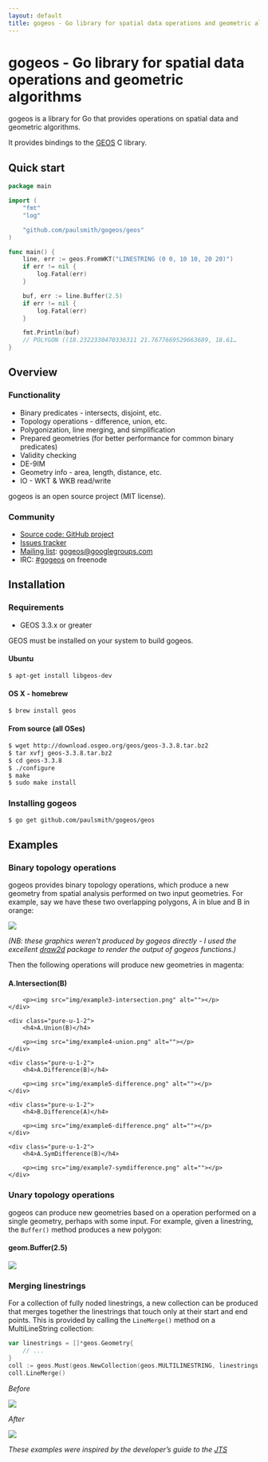```yaml
---
layout: default
title: gogeos - Go library for spatial data operations and geometric algorithms
---
```


# gogeos - Go library for spatial data operations and geometric algorithms

gogeos is a library for Go that provides operations on spatial data and
geometric algorithms.

It provides bindings to the [GEOS](http://trac.osgeo.org/geos/) C library.

<h2 id="quickstart">Quick start</h2>

```go
package main

import (
	"fmt"
	"log"

	"github.com/paulsmith/gogeos/geos"
)

func main() {
	line, err := geos.FromWKT("LINESTRING (0 0, 10 10, 20 20)")
	if err != nil {
		log.Fatal(err)
	}

	buf, err := line.Buffer(2.5)
	if err != nil {
		log.Fatal(err)
	}

	fmt.Println(buf)
	// POLYGON ((18.2322330470336311 21.7677669529663689, 18.61…
}
```

<h2 id="overview">Overview</h2>

### Functionality

 * Binary predicates - intersects, disjoint, etc.
 * Topology operations - difference, union, etc.
 * Polygonization, line merging, and simplification
 * Prepared geometries (for better performance for common binary predicates)
 * Validity checking
 * DE-9IM
 * Geometry info - area, length, distance, etc.
 * IO - WKT & WKB read/write

gogeos is an open source project (MIT license).

### Community

 * [Source code: GitHub project](https://github.com/paulsmith/gogeos)
 * [Issues tracker](https://github.com/paulsmith/gogeos/issues)
 * [Mailing list](https://groups.google.com/forum/?fromgroups#!forum/gogeos): [gogeos@googlegroups.com](mailto:gogeos@googlegroups.com)
 * IRC: [#gogeos](irc://irc.freenode.net/gogeos) on freenode

<h2 id="installation">Installation</h2>

### Requirements

 * GEOS 3.3.x or greater

GEOS must be installed on your system to build gogeos.

#### Ubuntu

```bash
$ apt-get install libgeos-dev
```

#### OS X - homebrew

```bash
$ brew install geos
```

#### From source (all OSes)

```bash
$ wget http://download.osgeo.org/geos/geos-3.3.8.tar.bz2
$ tar xvfj geos-3.3.8.tar.bz2
$ cd geos-3.3.8
$ ./configure
$ make
$ sudo make install
```

### Installing gogeos

```bash
$ go get github.com/paulsmith/gogeos/geos
```

<h2 id="examples">Examples</h2>

### Binary topology operations

gogeos provides binary topology operations, which produce a new geometry from
spatial analysis performed on two input geometries. For example, say we have
these two overlapping polygons, A in blue and B in orange:

![](img/example2-a-b.png)

*(NB: these graphics weren't produced by gogeos directly - I used the
excellent [draw2d](http://code.google.com/p/draw2d/draw2d) package to render
the output of gogeos functions.)*

Then the following operations will produce new geometries in magenta:

<div class="pure-g-r">
	<div class="pure-u-1-2">
		<h4>A.Intersection(B)</h4>

		<p><img src="img/example3-intersection.png" alt=""></p>
	</div>

	<div class="pure-u-1-2">
		<h4>A.Union(B)</h4>

		<p><img src="img/example4-union.png" alt=""></p>
	</div>

	<div class="pure-u-1-2">
		<h4>A.Difference(B)</h4>

		<p><img src="img/example5-difference.png" alt=""></p>
	</div>

	<div class="pure-u-1-2">
		<h4>B.Difference(A)</h4>

		<p><img src="img/example6-difference.png" alt=""></p>
	</div>

	<div class="pure-u-1-2">
		<h4>A.SymDifference(B)</h4>

		<p><img src="img/example7-symdifference.png" alt=""></p>
	</div>
</div>

### Unary topology operations

gogeos can produce new geometries based on a operation performed on a single
geometry, perhaps with some input. For example, given a linestring, the
`Buffer()` method produces a new polygon:

#### geom.Buffer(2.5)

![](img/example8-buffer.png)

### Merging linestrings

For a collection of fully noded linestrings, a new collection can be produced
that merges together the linestrings that touch only at their start and end
points. This is provided by calling the `LineMerge()` method on a
MultiLineString collection:

```go
var linestrings = []*geos.Geometry{
	// ...
}
coll := geos.Must(geos.NewCollection(geos.MULTILINESTRING, linestrings...))
coll.LineMerge()
```

<div class="pure-g-r">
	<div class="pure-u-1-2">
	    <p>
	        <i>Before</i>
	    </p>
		<p>
	        <img src="img/example9-unmerged-linestrings.png">
		</p>
	</div>
	<div class="pure-u-1-2">
	    <p>
	        <i>After</i>
	    </p>
		<p>
	        <img src="img/example9-merged-linestrings.png">
		</p>
	</div>
</div>

*These examples were inspired by the developer’s guide to the
[JTS](http://www.vividsolutions.com/jts/JTSHome.htm)*
